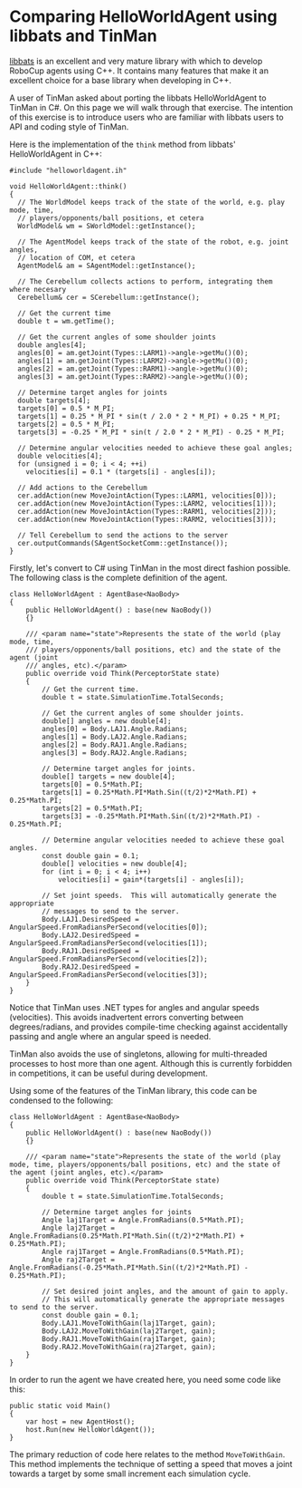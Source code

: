 # Comparing HelloWorldAgent using libbats and TinMan #

[libbats](https://launchpad.net/littlegreenbats) is an excellent and very mature library with which to develop RoboCup agents using C++.  It contains many features that make it an excellent choice for a base library when developing in C++.

A user of TinMan asked about porting the libbats HelloWorldAgent to TinMan in C#.  On this page we will walk through that exercise.  The intention of this exercise is to introduce users who are familiar with libbats users to API and coding style of TinMan.

Here is the implementation of the `think` method from libbats' HelloWorldAgent in C++:

```
#include "helloworldagent.ih"

void HelloWorldAgent::think()
{
  // The WorldModel keeps track of the state of the world, e.g. play mode, time,
  // players/opponents/ball positions, et cetera
  WorldModel& wm = SWorldModel::getInstance();
  
  // The AgentModel keeps track of the state of the robot, e.g. joint angles,
  // location of COM, et cetera
  AgentModel& am = SAgentModel::getInstance();
  
  // The Cerebellum collects actions to perform, integrating them where necesary
  Cerebellum& cer = SCerebellum::getInstance();
  
  // Get the current time
  double t = wm.getTime();
  
  // Get the current angles of some shoulder joints
  double angles[4];
  angles[0] = am.getJoint(Types::LARM1)->angle->getMu()(0);
  angles[1] = am.getJoint(Types::LARM2)->angle->getMu()(0);
  angles[2] = am.getJoint(Types::RARM1)->angle->getMu()(0);
  angles[3] = am.getJoint(Types::RARM2)->angle->getMu()(0);
  
  // Determine target angles for joints
  double targets[4];
  targets[0] = 0.5 * M_PI;
  targets[1] = 0.25 * M_PI * sin(t / 2.0 * 2 * M_PI) + 0.25 * M_PI;
  targets[2] = 0.5 * M_PI;
  targets[3] = -0.25 * M_PI * sin(t / 2.0 * 2 * M_PI) - 0.25 * M_PI;
  
  // Determine angular velocities needed to achieve these goal angles;
  double velocities[4];
  for (unsigned i = 0; i < 4; ++i)
    velocities[i] = 0.1 * (targets[i] - angles[i]);
  
  // Add actions to the Cerebellum
  cer.addAction(new MoveJointAction(Types::LARM1, velocities[0]));
  cer.addAction(new MoveJointAction(Types::LARM2, velocities[1]));
  cer.addAction(new MoveJointAction(Types::RARM1, velocities[2]));
  cer.addAction(new MoveJointAction(Types::RARM2, velocities[3]));
  
  // Tell Cerebellum to send the actions to the server
  cer.outputCommands(SAgentSocketComm::getInstance());
}
```

Firstly, let's convert to C# using TinMan in the most direct fashion possible.  The following class is the complete definition of the agent.

```
class HelloWorldAgent : AgentBase<NaoBody>
{
    public HelloWorldAgent() : base(new NaoBody())
    {}

    /// <param name="state">Represents the state of the world (play mode, time,
    /// players/opponents/ball positions, etc) and the state of the agent (joint
    /// angles, etc).</param>
    public override void Think(PerceptorState state)
    {
        // Get the current time.
        double t = state.SimulationTime.TotalSeconds;

        // Get the current angles of some shoulder joints.
        double[] angles = new double[4];
        angles[0] = Body.LAJ1.Angle.Radians;
        angles[1] = Body.LAJ2.Angle.Radians;
        angles[2] = Body.RAJ1.Angle.Radians;
        angles[3] = Body.RAJ2.Angle.Radians;

        // Determine target angles for joints.
        double[] targets = new double[4];
        targets[0] = 0.5*Math.PI;
        targets[1] = 0.25*Math.PI*Math.Sin((t/2)*2*Math.PI) + 0.25*Math.PI;
        targets[2] = 0.5*Math.PI;
        targets[3] = -0.25*Math.PI*Math.Sin((t/2)*2*Math.PI) - 0.25*Math.PI;

        // Determine angular velocities needed to achieve these goal angles.
        const double gain = 0.1;
        double[] velocities = new double[4];
        for (int i = 0; i < 4; i++)
            velocities[i] = gain*(targets[i] - angles[i]);

        // Set joint speeds.  This will automatically generate the appropriate
        // messages to send to the server.
        Body.LAJ1.DesiredSpeed = AngularSpeed.FromRadiansPerSecond(velocities[0]);
        Body.LAJ2.DesiredSpeed = AngularSpeed.FromRadiansPerSecond(velocities[1]);
        Body.RAJ1.DesiredSpeed = AngularSpeed.FromRadiansPerSecond(velocities[2]);
        Body.RAJ2.DesiredSpeed = AngularSpeed.FromRadiansPerSecond(velocities[3]);
    }
}
```

Notice that TinMan uses .NET types for angles and angular speeds (velocities).  This avoids inadvertent errors converting between degrees/radians, and provides compile-time checking against accidentally passing and angle where an angular speed is needed.

TinMan also avoids the use of singletons, allowing for multi-threaded processes to host more than one agent.  Although this is currently forbidden in competitions, it can be useful during development.

Using some of the features of the TinMan library, this code can be condensed to the following:

```
class HelloWorldAgent : AgentBase<NaoBody>
{
    public HelloWorldAgent() : base(new NaoBody())
    {}

    /// <param name="state">Represents the state of the world (play mode, time, players/opponents/ball positions, etc) and the state of the agent (joint angles, etc).</param>
    public override void Think(PerceptorState state)
    {
        double t = state.SimulationTime.TotalSeconds;
  
        // Determine target angles for joints
        Angle laj1Target = Angle.FromRadians(0.5*Math.PI);
        Angle laj2Target = Angle.FromRadians(0.25*Math.PI*Math.Sin((t/2)*2*Math.PI) + 0.25*Math.PI);
        Angle raj1Target = Angle.FromRadians(0.5*Math.PI);
        Angle raj2Target = Angle.FromRadians(-0.25*Math.PI*Math.Sin((t/2)*2*Math.PI) - 0.25*Math.PI);

        // Set desired joint angles, and the amount of gain to apply.
        // This will automatically generate the appropriate messages to send to the server.
        const double gain = 0.1;
        Body.LAJ1.MoveToWithGain(laj1Target, gain);
        Body.LAJ2.MoveToWithGain(laj2Target, gain);
        Body.RAJ1.MoveToWithGain(raj1Target, gain);
        Body.RAJ2.MoveToWithGain(raj2Target, gain);
    }
}
```

In order to run the agent we have created here, you need some code like this:

```
public static void Main()
{
    var host = new AgentHost();
    host.Run(new HelloWorldAgent());
}
```

The primary reduction of code here relates to the method `MoveToWithGain`.  This method implements the technique of setting a speed that moves a joint towards a target by some small increment each simulation cycle.